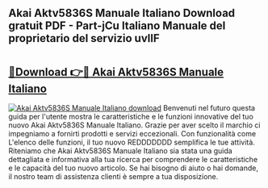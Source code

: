 ## Akai Aktv5836S Manuale Italiano Download gratuit PDF - Part-jCu Italiano Manuale del proprietario del servizio uvllF

# <h2><a href="http://dfeo5u.blite.top/?on=Akai+Aktv5836S+Manuale+Italiano">🔗Download 👉🔴 Akai Aktv5836S Manuale Italiano</a></h2>

[![Akai Aktv5836S Manuale Italiano download](https://i.imgur.com/lujVjoI.png)](http://dfeo5u.blite.top/?on=Akai+Aktv5836S+Manuale+Italiano)
Benvenuti nel futuro questa guida per l'utente mostra le caratteristiche e le funzioni innovative del tuo nuovo Akai Aktv5836S Manuale Italiano. Grazie per aver scelto il marchio ci impegniamo a fornirti prodotti e servizi eccezionali. Con funzionalità come L'elenco delle funzioni, il tuo nuovo REDDDDDDD semplifica le tue attività. Riteniamo che Akai Aktv5836S Manuale Italiano sia stata una guida dettagliata e informativa alla tua ricerca per comprendere le caratteristiche e le capacità del tuo nuovo articolo. Se hai bisogno di aiuto o hai domande, il nostro team di assistenza clienti è sempre a tua disposizione.
